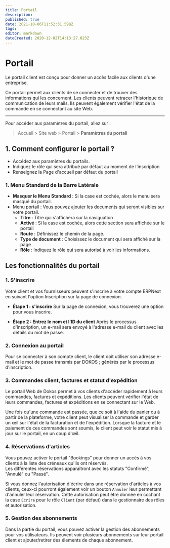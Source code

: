 ```yaml
---
title: Portail
description: 
published: true
date: 2021-10-06T11:52:31.598Z
tags: 
editor: markdown
dateCreated: 2020-12-02T14:13:27.023Z
---
```


# Portail

Le portail client est conçu pour donner un accès facile aux clients d'une entreprise.

Ce portail permet aux clients de se connecter et de trouver des informations qui les concernent. Les clients peuvent retracer l'historique de communication de leurs mails. Ils peuvent également vérifier l'état de la commande en se connectant au site Web.

---

Pour accéder aux paramètres du portail, allez sur :

> Accueil > Site web > Portail > **Paramètres du portail**

## 1. Comment configurer le portail ?

- Accédez aux paramètres du portails.
- Indiquez le rôle qui sera attribué par défaut au moment de l'inscription
- Renseignez la Page d'accueil par défaut du portail

### 1. Menu Standard de la Barre Latérale

- **Masquer le Menu Standard** :  Si la case est cochée, alors le menu sera masqué du portail.
- Menu portail : Vous pouvez ajouter les documents qui seront visibles sur votre portail.
	- **Titre** : Titre qui s'affichera sur la naviguation
  - **Activé** : Si la case est cochée, alors cette section sera affichée sur le portail
  - **Route** : Définissez le chemin de la page.
  - **Type de document** : Choisissez le document qui sera affiché sur la page
  - **Rôle** : Indiquez le rôle qui sera autorisé à voir les informations.

## Les fonctionnalités du portail

### 1. S'inscrire

Votre client et vos fournisseurs peuvent s'inscrire à votre compte ERPNext en suivant l'option Inscription sur la page de connexion.

- **Étape 1 : s'inscrire** 
Sur la page de connexion, vous trouverez une option pour vous inscrire.

- **Étape 2 : Entrez le nom et l'ID du client**
Après le processus d'inscription, un e-mail sera envoyé à l'adresse e-mail du client avec les détails du mot de passe.


### 2. Connexion au portail

Pour se connecter à son compte client, le client doit utiliser son adresse e-mail et le mot de passe transmis par DOKOS ; générés par le processus d'inscription.


### 3. Commandes client, factures et statut d'expédition

Le portail Web de Dokos permet à vos clients d'accéder rapidement à leurs commandes, factures et expéditions. Les clients peuvent vérifier l'état de leurs commandes, factures et expéditions en se connectant sur le Web.

Une fois qu'une commande est passée, que ce soit à l'aide du panier ou à partir de la plateforme, votre client peut visualiser la commande et garder un œil sur l'état de la facturation et de l'expédition. Lorsque la facture et le paiement de ces commandes sont soumis, le client peut voir le statut mis à jour sur le portail, en un coup d'œil.


### 4. Réservations d'articles

Vous pouvez activer le portail "Bookings" pour donner un accès à vos clients à la liste des créneaux qu'ils ont réservés.  
Les différentes réservations apparaîtront avec les statuts "Confirmé", "Annulé" ou "Passé".

Si vous donnez l'autorisation d'écrire dans une réservation d'articles à vos clients, ceux-ci pourront également voir un bouton `Annuler` leur permettant d'annuler leur réservation.
Cette autorisation peut être donnée en cochant la case `Ecrire` pour le rôle `Client` (par défaut) dans le gestionnaire des rôles et autorisation.

### 5. Gestion des abonnements

Dans la partie du portail, vous pouvez activer la gestion des abonnements pour vos utilisateurs. Ils peuvent voir plusieurs abonnements sur leur portail client et ajouter/retirer des élements de chaque abonnement.

